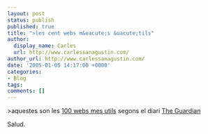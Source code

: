 ```yaml
---
layout: post
status: publish
published: true
title: ">les cent webs m&eacute;s &uacute;tils"
author:
  display_name: Carles
  url: http://www.carlessanagustin.com/
author_url: http://www.carlessanagustin.com/
date: '2005-01-05 14:17:00 +0000'
categories:
- Blog
tags:
comments: []
---
```

<p>>aquestes son les <a href="http://www.guardian.co.uk/online/story/0,3605,1374155,00.html" target="_blank">100 webs mes utils</a> segons el diari <a href="http://www.guardian.co.uk" target="_blank">The Guardian</a></p>
<p>Salud.</p>
